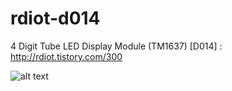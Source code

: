 # rdiot-d014
4 Digit Tube LED Display Module (TM1637) [D014] : http://rdiot.tistory.com/300

![alt text](http://cfile4.uf.tistory.com/image/227E823F57F4E93F26C0C9)
